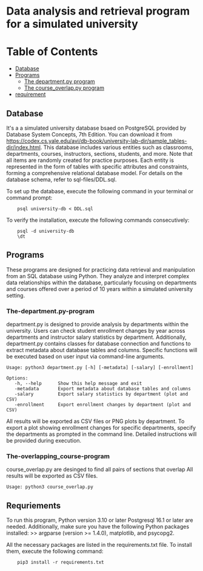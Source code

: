 # Data analysis and retrieval program for a simulated university

# Table of Contents
- [Database](#Database)
- [Programs](#Programs)
    - [The department.py program](#The-department.py-program)
    - [The course_overlap.py program](#The-course_overlap.py-program)
- [requirement](#Requriements)

## Database 
It's a a simulated university database bsaed on PostgreSQL provided by Database System Concepts, 7th Edition. 
You can download it from https://codex.cs.yale.edu/avi/db-book/university-lab-dir/sample_tables-dir/index.html.
This database includes various entities such as classrooms, departments, courses, instructors, sections, students, and more. Note that all items are randomly created for practice purposes. Each entity is represented in the form of tables with specific attributes and constraints, forming a comprehensive relational database model. For details on the database schema, refer to sql-files/DDL.sql.

To set up the database, execute the following command in your terminal or command prompt:

```
    psql university-db < DDL.sql
```
To verify the installation, execute the following commands consecutively:

``` 
    psql -d university-db
    \dt
```

## Programs 
These programs are designed for practicing data retrieval and manipulation from an SQL database using Python. They analyze and interpret complex data relationships within the database, particularly focusing on departments and courses offered over a period of 10 years within a simulated university setting.

### The-department.py-program
department.py is designed to provide analysis by departments within the university.
Users can check student enrollment changes by year across departments and instructor salary statistics by department. Additionally, department.py contains classes for database connection and functions to extract metadata about database tables and columns. Specific functions will be executed based on user input via command-line arguments.

```
Usage: python3 department.py [-h] [-metadata] [-salary] [-enrollment]

Options:
   -h, --help      Show this help message and exit
   -metadata       Export metadata about database tables and columns
   -salary         Export salary statistics by department (plot and CSV)
   -enrollment     Export enrollment changes by department (plot and CSV)
```

All results will be exported as CSV files or PNG plots by department.
 To export a plot showing enrollment changes for specific departments, 
 specify the departments as prompted in the command line. 
 Detailed instructions will be provided during execution.

### The-overlapping_course-program
course_overlap.py are desinged to find all pairs of sections that overlap
All results will be exported as CSV files.
```
Usage: python3 course_overlap.py
```

## Requriements
To run this program, Python version 3.10 or later Postgresql 16.1 or later are needed. 
Additionally, make sure you have the following Python packages installed: 
    >> argparse (version >= 1.4.0), matplotlib, and psycopg2.

All the necessary packages are listed in the requirements.txt file. 
To install them, execute the following command:
```
    pip3 install -r requirements.txt
```

